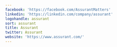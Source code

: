 ```yaml
---
facebook: 'https://facebook.com/AssurantMatters'
linkedin: 'https://linkedin.com/company/assurant'
logohandle: assurant
sort: assurant
title: Assurant
twitter: Assurant
website: 'https://www.assurant.com/'
---
```

